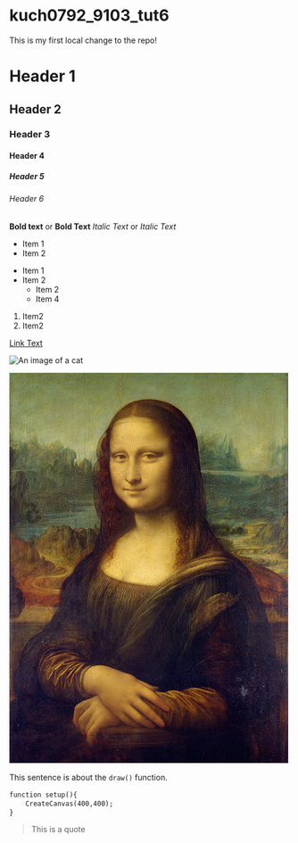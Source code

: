# kuch0792_9103_tut6

This is my first local change to the repo!

# Header 1
## Header 2
### Header 3
#### Header 4
##### Header 5 
###### Header 6


**Bold text** or __Bold Text__
*Italic Text* or _Italic Text_

- Item 1
- Item 2

* Item 1
* Item 2
    - Item 2
    - Item 4

1. Item2
1. Item2

[Link Text](https://ww.google.com)

![An image of a cat](https://placekitten.com/200/300)

![AN image of a Mona Lisa](/image/Mona%20Lisa%20by%20Leonardo%20da%20Vinci%20500x700.jpg)

This sentence is about the `draw()` function.

```
function setup(){
    CreateCanvas(400,400);
}
```

> This is a quote